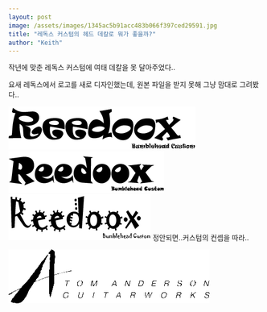 ```yaml
---
layout: post
image: /assets/images/1345ac5b91acc483b066f397ced29591.jpg
title: "레독스 커스텀의 헤드 데칼로 뭐가 좋을까?"
author: "Keith"
---
```


작년에 맞춘 레독스 커스텀에 여태 데칼을 못 달아주었다..

요새 레독스에서 로고를 새로 디자인했는데, 원본 파일을 받지 못해 그냥 맘대로 그려봤다..

![image](/assets/images/1345ac5b91acc483b066f397ced29591.jpg)
![image](/assets/images/200d59ea42a1ab09e09df4dd8bb132c1.jpg)
![image](/assets/images/da858e1ec2efc42e207ca2d6d6bb9973.jpg)
정안되면..커스텀의 컨셉을 따라..

![image](/assets/images/5435ba24027a0d878be6452c2792e115.jpg)


